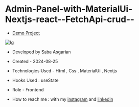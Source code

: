 
# Admin-Panel-with-MaterialUi-Nextjs-react--FetchApi-crud--

- [Demo Project](https://admin-panel-with-material-ui-nextjs-react-fetch-api-crud.vercel.app/)



![lg](https://github.com/user-attachments/assets/86541bd8-a8e3-41f8-a3a3-16b3573a2893)











- Developed by Saba Asgarian

- Created - 2024-08-25

- Technologies Used - Html , Css , MaterialUi , Nextjs

- Hooks Used : useState 

- Role - Frontend

- How to reach me : with my [instagram](https://www.instagram.com/saba_asgarian_web?igsh=M2Z2dTU3cHFmeW1o&utm_source=qr) and [linkedin](https://www.linkedin.com/in/saba-asgarian-69161088?utm_source=share&utm_campaign=share_via&utm_content=profile&utm_medium=ios_app) 

